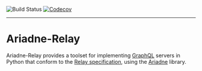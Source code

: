 ![Build Status](https://github.com/g18e/ariadne-relay/actions/workflows/tests.yml/badge.svg?branch=main)
[![Codecov](https://codecov.io/gh/g18e/ariadne-relay/branch/main/graph/badge.svg)](https://codecov.io/gh/g18e/ariadne-relay)

- - - - -

# Ariadne-Relay

Ariadne-Relay provides a toolset for implementing [GraphQL](http://graphql.github.io/) servers
in Python that conform to the [Relay specification](https://relay.dev/docs/guides/graphql-server-specification/),
using the [Ariadne](https://ariadnegraphql.org) library.
